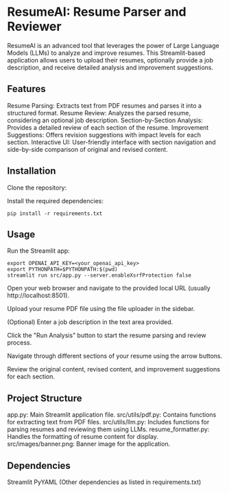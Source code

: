 # ResumeAI: Resume Parser and Reviewer
ResumeAI is an advanced tool that leverages the power of Large Language Models (LLMs) to analyze and improve resumes. This Streamlit-based application allows users to upload their resumes, optionally provide a job description, and receive detailed analysis and improvement suggestions.

## Features
Resume Parsing: Extracts text from PDF resumes and parses it into a structured format.
Resume Review: Analyzes the parsed resume, considering an optional job description.
Section-by-Section Analysis: Provides a detailed review of each section of the resume.
Improvement Suggestions: Offers revision suggestions with impact levels for each section.
Interactive UI: User-friendly interface with section navigation and side-by-side comparison of original and revised content.
## Installation
Clone the repository:

Install the required dependencies:

    pip install -r requirements.txt
 ## Usage
Run the Streamlit app:

    export OPENAI_API_KEY=<your_openai_api_key>
    export PYTHONPATH=$PYTHONPATH:$(pwd)
    streamlit run src/app.py --server.enableXsrfProtection false
Open your web browser and navigate to the provided local URL (usually http://localhost:8501).

Upload your resume PDF file using the file uploader in the sidebar.

(Optional) Enter a job description in the text area provided.

Click the "Run Analysis" button to start the resume parsing and review process.

Navigate through different sections of your resume using the arrow buttons.

Review the original content, revised content, and improvement suggestions for each section.

## Project Structure
app.py: Main Streamlit application file.
src/utils/pdf.py: Contains functions for extracting text from PDF files.
src/utils/llm.py: Includes functions for parsing resumes and reviewing them using LLMs.
resume_formatter.py: Handles the formatting of resume content for display.
src/images/banner.png: Banner image for the application.
## Dependencies
Streamlit
PyYAML
(Other dependencies as listed in requirements.txt)
